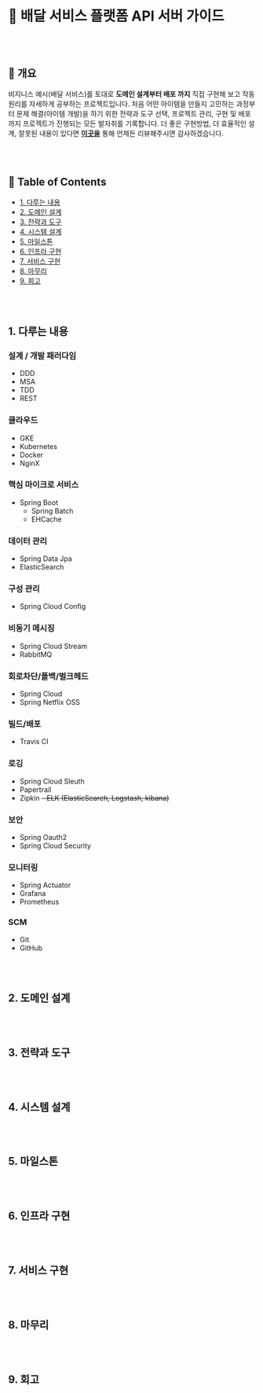 # :truck: 배달 서비스 플랫폼 API 서버 가이드

<br/><br/>



## :speech_balloon: 개요

비지니스 예시(배달 서비스)를 토대로 **도메인 설계부터 배포 까지** 
직접 구현해 보고 작동 원리를 자세하게 공부하는 프로젝트입니다. 
처음 어떤 아이템을 만들지 고민하는 과정부터 문제 해결(아이템 개발)을 하기 위한 전략과 도구 선택, 
프로젝트 관리, 구현 및 배포 까지 프로젝트가 진행되는 모든 발자취를 기록합니다. 
더 좋은 구현방법, 더 효율적인 설계, 잘못된 내용이 있다면 **[이곳을](https://github.com/cholnh/delivery-platform-server-guide/issues)** 
통해 언제든 리뷰해주시면 감사하겠습니다.

<br/><br/>



## :memo: Table of Contents

- [1. 다루는 내용](https://github.com/cholnh/delivery-platform-server-guide#1-다루는-내용)
- [2. 도메인 설계](https://github.com/cholnh/delivery-platform-server-guide#2-도메인-설계)
- [3. 전략과 도구](https://github.com/cholnh/delivery-platform-server-guide#3-전략과-도구)
- [4. 시스템 설계](https://github.com/cholnh/delivery-platform-server-guide#4-시스템-설계)
- [5. 마일스톤](https://github.com/cholnh/delivery-platform-server-guide#5-마일스톤)
- [6. 인프라 구현](https://github.com/cholnh/delivery-platform-server-guide#6-인프라-구현)
- [7. 서비스 구현](https://github.com/cholnh/delivery-platform-server-guide#7-서비스-구현)
- [8. 마무리](https://github.com/cholnh/delivery-platform-server-guide#8-마무리)
- [9. 회고](https://github.com/cholnh/delivery-platform-server-guide#9-회고)

<br/><br/>



## 1. 다루는 내용

### 설계 / 개발 패러다임
- DDD
- MSA
- TDD
- REST

### 클라우드
- GKE
- Kubernetes
- Docker
- NginX

### 핵심 마이크로 서비스
- Spring Boot
    + Spring Batch
    + EHCache

### 데이터 관리
- Spring Data Jpa
- ElasticSearch

### 구성 관리
- Spring Cloud Config

### 비동기 메시징
- Spring Cloud Stream
- RabbitMQ

### 회로차단/폴백/벌크헤드
- Spring Cloud
- Spring Netflix OSS

### 빌드/배포
- Travis CI

### 로깅
- Spring Cloud Sleuth
- Papertrail
- Zipkin
~~- ELK (ElasticSearch, Logstash, kibana)~~

### 보안
- Spring Oauth2
- Spring Cloud Security

### 모니터링
- Spring Actuator
- Grafana
- Prometheus

### SCM
- Git
- GitHub

<br/><br/>



## 2. 도메인 설계

<br/><br/>



## 3. 전략과 도구

<br/><br/>



## 4. 시스템 설계

<br/><br/>



## 5. 마일스톤

<br/><br/>



## 6. 인프라 구현

<br/><br/>



## 7. 서비스 구현

<br/><br/>



## 8. 마무리

<br/><br/>



## 9. 회고

<br/><br/>